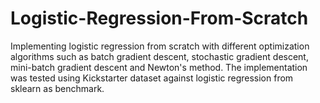 # Logistic-Regression-From-Scratch

Implementing logistic regression from scratch with different optimization algorithms such as batch gradient descent, stochastic gradient descent, mini-batch gradient descent and Newton's method. The implementation was tested using Kickstarter dataset against logistic regression from sklearn as benchmark.
